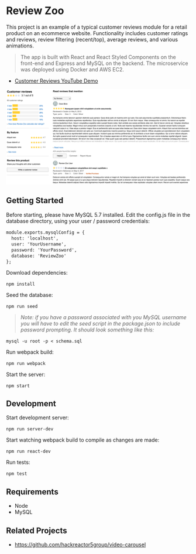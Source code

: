 # Review Zoo

This project is an example of a typical customer reviews module for a retail product on an ecommerce website. Functionality includes customer ratings and reviews, review filtering (recent/top), average reviews, and various animations.

> The app is built with React and React Styled Components on the front-end and Express and MySQL on the backend. The microservice was deployed using Docker and AWS EC2.

- [Customer Reviews YouTube Demo](https://youtu.be/HAUF0t5K02k)

![alt text](client/assets/ReviewZooImage.png?raw=true)

## Getting Started

Before starting, please have MySQL 5.7 installed. Edit the config.js file in the database directory, using your user / password credentials:

```
module.exports.mysqlConfig = {
  host: 'localhost',
  user: 'YourUsername',
  password: 'YourPassword',
  database: 'ReviewZoo'
};
```

Download dependencies:

```
npm install
```

Seed the database:

```
npm run seed
```

>*Note: if you have a password associated with you MySQL username you will have to edit the seed script in the package.json to include password prompting.*
*It should look something like this:*
```
mysql -u root -p < schema.sql
```

Run webpack build:

```
npm run webpack
```

Start the server:

```
npm start
```

## Development

Start development server:

```
npm run server-dev
```

Start watching webpack build to compile as changes are made:

```
npm run react-dev
```

Run tests:

```
npm test
```

## Requirements

- Node
- MySQL

## Related Projects

- https://github.com/hackreactor5group/video-carousel
